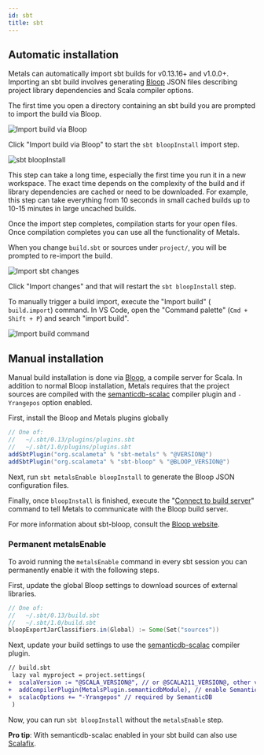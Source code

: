 ```yaml
---
id: sbt
title: sbt
---
```


## Automatic installation

Metals can automatically import sbt builds for v0.13.16+ and v1.0.0+. Importing
an sbt build involves generating [Bloop](https://scalacenter.github.io/bloop/)
JSON files describing project library dependencies and Scala compiler options.

The first time you open a directory containing an sbt build you are prompted to
import the build via Bloop.

![Import build via Bloop](assets/import-via-bloop.png)

Click "Import build via Bloop" to start the `sbt bloopInstall` import step.

![sbt bloopInstall](assets/sbt-bloopinstall.png)

This step can take a long time, especially the first time you run it in a new
workspace. The exact time depends on the complexity of the build and if library
dependencies are cached or need to be downloaded. For example, this step can
take everything from 10 seconds in small cached builds up to 10-15 minutes in
large uncached builds.

Once the import step completes, compilation starts for your open files. Once
compilation completes you can use all the functionality of Metals.

When you change `build.sbt` or sources under `project/`, you will be prompted to
re-import the build.

![Import sbt changes](assets/sbt-import-changes.png)

Click "Import changes" and that will restart the `sbt bloopInstall` step.

To manually trigger a build import, execute the "Import build" ( `build.import`)
command. In VS Code, open the "Command palette" (`Cmd + Shift + P`) and search
"import build".

![Import build command](assets/vscode-import-build.png)

## Manual installation

Manual build installation is done via
[Bloop](https://scalacenter.github.io/bloop), a compile server for Scala. In
addition to normal Bloop installation, Metals requires that the project sources
are compiled with the
[semanticdb-scalac](https://scalameta.org/docs/semanticdb/guide.html#producing-semanticdb)
compiler plugin and `-Yrangepos` option enabled.

First, install the Bloop and Metals plugins globally

```scala
// One of:
//   ~/.sbt/0.13/plugins/plugins.sbt
//   ~/.sbt/1.0/plugins/plugins.sbt
addSbtPlugin("org.scalameta" % "sbt-metals" % "@VERSION@")
addSbtPlugin("org.scalameta" % "sbt-bloop" % "@BLOOP_VERSION@")
```

Next, run `sbt metalsEnable bloopInstall` to generate the Bloop JSON
configuration files.

Finally, once `bloopInstall` is finished, execute the
"[Connect to build server](bloop.md)" command to tell Metals to communicate with
the Bloop build server.

For more information about sbt-bloop, consult the
[Bloop website](https://scalacenter.github.io/bloop/docs/installation/#sbt).

### Permanent metalsEnable

To avoid running the `metalsEnable` command in every sbt session you can
permanently enable it with the following steps.

First, update the global Bloop settings to download sources of external
libraries.

```scala
// One of:
//   ~/.sbt/0.13/build.sbt
//   ~/.sbt/1.0/build.sbt
bloopExportJarClassifiers.in(Global) := Some(Set("sources"))
```

Next, update your build settings to use the
[semanticdb-scalac](https://scalameta.org/docs/semanticdb/guide.html) compiler
plugin.

```diff
// build.sbt
 lazy val myproject = project.settings(
+  scalaVersion := "@SCALA_VERSION@", // or @SCALA211_VERSION@, other versions are not supported.
+  addCompilerPlugin(MetalsPlugin.semanticdbModule), // enable SemanticDB
+  scalacOptions += "-Yrangepos" // required by SemanticDB
 )
```

Now, you can run `sbt bloopInstall` without the `metalsEnable` step.

**Pro tip**: With semanticdb-scalac enabled in your sbt build can also use
[Scalafix](https://scalacenter.github.io/scalafix).

